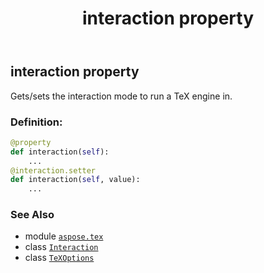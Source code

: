 ﻿---
title: interaction property
second_title: Aspose.TeX for Python via .NET API References
description: 
type: docs
weight: 80
url: /python-net/aspose.tex/texoptions/interaction/
is_root: false
---

## interaction property


Gets/sets the interaction mode to run a TeX engine in.
### Definition:
```python
@property
def interaction(self):
    ...
@interaction.setter
def interaction(self, value):
    ...
```

### See Also
* module [`aspose.tex`](../../)
* class [`Interaction`](/tex/python-net/aspose.tex/interaction)
* class [`TeXOptions`](/tex/python-net/aspose.tex/texoptions)
